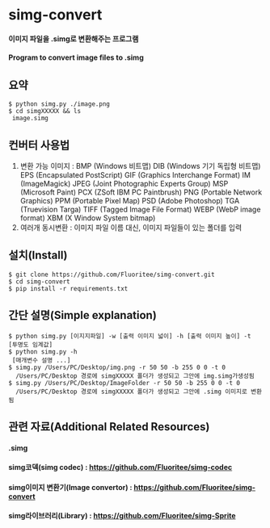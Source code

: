 # simg-convert
#### 이미지 파일을 .simg로 변환해주는 프로그램
#### Program to convert image files to .simg


## 요약
```shell
$ python simg.py ./image.png
$ cd simgXXXXX && ls
 image.simg
```

## 컨버터 사용법
1. 변환 가능 이미지 : BMP (Windows 비트맵)
DIB (Windows 기기 독립형 비트맵)
EPS (Encapsulated PostScript)
GIF (Graphics Interchange Format)
IM (ImageMagick)
JPEG (Joint Photographic Experts Group)
MSP (Microsoft Paint)
PCX (ZSoft IBM PC Paintbrush)
PNG (Portable Network Graphics)
PPM (Portable Pixel Map)
PSD (Adobe Photoshop)
TGA (Truevision Targa)
TIFF (Tagged Image File Format)
WEBP (WebP image format)
XBM (X Window System bitmap)
2. 여러개 동시변환 : 이미지 파일 이름 대신, 이미지 파일들이 있는 폴더를 입력

## 설치(Install)
```shell
$ git clone https://github.com/Fluoritee/simg-convert.git
$ cd simg-convert
$ pip install -r requirements.txt

```
## 간단 설명(Simple explanation)
```shell
$ python simg.py [이지지파일] -w [출력 이미지 넓이] -h [출력 이미지 높이] -t [투명도 임계값]
$ python simg.py -h 
 [매개변수 설명 ...]
$ simg.py /Users/PC/Desktop/img.png -r 50 50 -b 255 0 0 -t 0
  /Users/PC/Desktop 경로에 simgXXXXX 폴더가 생성되고 그안에 img.simg가생성됨
$ simg.py /Users/PC/Desktop/ImageFolder -r 50 50 -b 255 0 0 -t 0
  /Users/PC/Desktop 경로에 simgXXXXX 폴더가 생성되고 그안에 .simg 이미지로 변환됨
```

## 관련 자료(Additional Related Resources)
#### .simg
#### simg코덱(simg codec) : https://github.com/Fluoritee/simg-codec
#### simg이미지 변환기(Image convertor) : https://github.com/Fluoritee/simg-convert
#### simg라이브러리(Library) : https://github.com/Fluoritee/simg-Sprite



